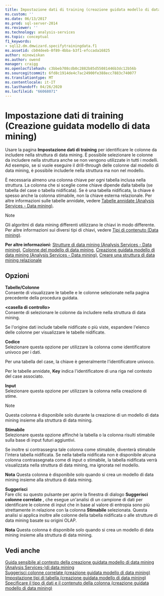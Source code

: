 ```yaml
---
title: Impostazione dati di training (creazione guidata modello di data mining) | Microsoft Docs
ms.custom: ''
ms.date: 06/13/2017
ms.prod: sql-server-2014
ms.reviewer: ''
ms.technology: analysis-services
ms.topic: conceptual
f1_keywords:
- sql12.dm.dmwizard.specifytrainingdata.f1
ms.assetid: cb04deeb-0f89-4bba-b3f1-efccada16825
author: minewiskan
ms.author: owend
manager: craigg
ms.openlocfilehash: c3bbeb708cdb0c2882b85d55081446b3dc12b56b
ms.sourcegitcommit: 6fd8c1914de4c7ac24900fe388ecc7883c740077
ms.translationtype: MT
ms.contentlocale: it-IT
ms.lasthandoff: 04/26/2020
ms.locfileid: "66068071"
---
```

# <a name="specify-the-training-data-data-mining-wizard"></a>Impostazione dati di training (Creazione guidata modello di data mining)
  Usare la pagina **Impostazione dati di training** per identificare le colonne da includere nella struttura di data mining. È possibile selezionare le colonne da includere nella struttura anche se non vengono utilizzate in tutti i modelli. Ad esempio, se si vuole eseguire il drill-through delle colonne dal modello di data mining, è possibile includerle nella struttura ma non nel modello.  
  
 È necessaria almeno una colonna chiave per ogni tabella inclusa nella struttura. La colonna che si sceglie come chiave dipende dalla tabella (se tabella del case o tabella nidificata). Se è una tabella nidificata, la chiave è spesso anche la colonna stimabile, non la chiave esterna relazionale. Per altre informazioni sulle tabelle annidate, vedere [Tabelle annidate &#40;Analysis Services - Data mining&#41;](data-mining/nested-tables-analysis-services-data-mining.md).  
  
> [!NOTE]  
>  Gli algoritmi di data mining differenti utilizzano le chiavi in modo differente. Per altre informazioni sui diversi tipi di chiavi, vedere [Tipi di contenuto &#40;Data mining&#41;](data-mining/content-types-data-mining.md).  
  
 **Per altre informazioni:** [Strutture di data mining &#40;Analysis Services - Data mining&#41;](data-mining/mining-structures-analysis-services-data-mining.md), [Colonne del modello di data mining](data-mining/mining-model-columns.md), [Creazione guidata modello di data mining &#40;Analysis Services - Data mining&#41;](data-mining/data-mining-wizard-analysis-services-data-mining.md), [Creare una struttura di data mining relazionale](data-mining/create-a-relational-mining-structure.md)  
  
## <a name="options"></a>Opzioni  
 **Tabelle/Colonne**  
 Consente di visualizzare le tabelle e le colonne selezionate nella pagina precedente della procedura guidata.  
  
 **\<casella di controllo>**  
 Consente di selezionare le colonne da includere nella struttura di data mining.  
  
 Se l'origine dati include tabelle nidificate o più viste, espandere l'elenco delle colonne per visualizzare le tabelle nidificate.  
  
 **Codice**  
 Selezionare questa opzione per utilizzare la colonna come identificatore univoco per i dati.  
  
 Per una tabella del case, la chiave è generalmente l'identificatore univoco.  
  
 Per le tabelle annidate, **Key** indica l'identificatore di una riga nel contesto del case associato.  
  
 **Input**  
 Selezionare questa opzione per utilizzare la colonna nella creazione di stime.  
  
> [!NOTE]  
>  Questa colonna è disponibile solo durante la creazione di un modello di data mining insieme alla struttura di data mining.  
  
 **Stimabile**  
 Selezionare questa opzione affinché la tabella o la colonna risulti stimabile sulla base di input futuri aggiuntivi.  
  
 Se inoltre si contrassegna tale colonna come stimabile, diventerà stimabile l'intera tabella nidificata. Se nella tabella nidificata non è disponibile alcuna colonna contrassegnata come di input o stimabile, la tabella nidificata verrà visualizzata nella struttura di data mining, ma ignorata nel modello.  
  
 **Nota** Questa colonna è disponibile solo quando si crea un modello di data mining insieme alla struttura di data mining.  
  
 **Suggerisci**  
 Fare clic su questo pulsante per aprire la finestra di dialogo **Suggerisci colonne correlate** , che esegue un'analisi di un campione di dati per identificare le colonne di input che in base al valore di entropia sono più strettamente in relazione con la colonna **Stimabile** selezionata. Questa analisi si applica inoltre alle colonne della tabella nidificata o alle strutture di data mining basate su origini OLAP.  
  
 **Nota** Questa colonna è disponibile solo quando si crea un modello di data mining insieme alla struttura di data mining.  
  
## <a name="see-also"></a>Vedi anche  
 [Guida sensibile al contesto della creazione guidata modello di data mining &#40;Analysis Services-&#41;di data mining](data-mining-wizard-f1-help-analysis-services-data-mining.md)   
 [Suggerisci colonne correlate &#40;creazione guidata modello di data mining&#41;](suggest-related-columns-data-mining-wizard.md)   
 [Impostazione tipi di tabella &#40;creazione guidata modello di data mining&#41;](specify-table-types-data-mining-wizard.md)   
 [Specificare il tipo di dati e il contenuto della colonna &#40;creazione guidata modello di data mining&#41;](specify-the-column-s-content-and-data-type-data-mining-wizard.md)  
  
  
